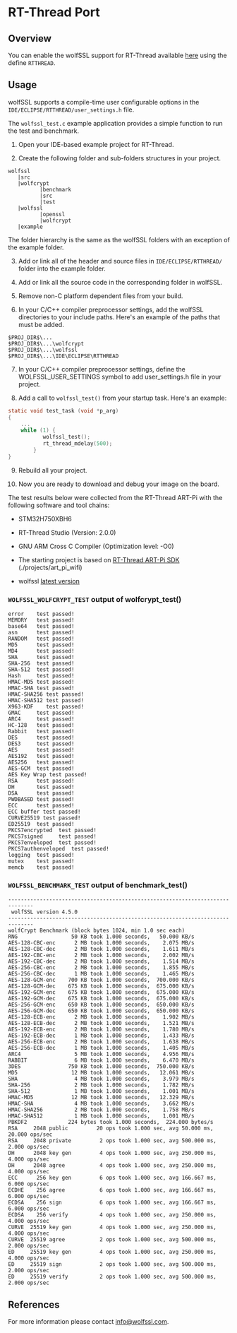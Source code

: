 # RT-Thread Port
## Overview
You can enable the wolfSSL support for RT-Thread available [here](https://www.rt-thread.io) using the define `RTTHREAD`.

## Usage

wolfSSL supports a compile-time user configurable options in the `IDE/ECLIPSE/RTTHREAD/user_settings.h` file.

The `wolfssl_test.c` example application provides a simple function to run the test and benchmark.

1. Open your IDE-based example project for RT-Thread.

2. Create the following folder and sub-folders structures in your project.
```
wolfssl
   |src
   |wolfcrypt
          |benchmark
          |src
          |test
   |wolfssl
          |openssl
          |wolfcrypt
   |example
```
The folder hierarchy is the same as the wolfSSL folders with an exception of the example folder.

3. Add or link all of the header and source files in `IDE/ECLIPSE/RTTHREAD/` folder into the example folder.

4. Add or link all the source code in the corresponding folder in wolfSSL.

5. Remove non-C platform dependent files from your build.

6. In your C/C++ compiler preprocessor settings, add the wolfSSL directories to your include paths.
Here's an example of the paths that must be added.

```
$PROJ_DIR$\...
$PROJ_DIR$\...\wolfcrypt
$PROJ_DIR$\...\wolfssl
$PROJ_DIR$\...\IDE\ECLIPSE\RTTHREAD
```

7. In your C/C++ compiler preprocessor settings, define the WOLFSSL_USER_SETTINGS symbol to add user_settings.h file in your project.

8. Add a call to `wolfssl_test()` from your startup task. Here's an example:

```c
static void test_task (void *p_arg)
{
    ...
    while (1) {
           wolfssl_test();
           rt_thread_mdelay(500);
        }
}
```
9. Rebuild all your project.

10. Now you are ready to download and debug your image on the board.


The test results below were collected from the RT-Thread ART-Pi with the following software and tool chains:

- STM32H750XBH6

- RT-Thread Studio (Version: 2.0.0)

- GNU ARM Cross C Compiler (Optimization level: -O0)

- The starting project is based on [RT-Thread ART-Pi SDK](https://github.com/RT-Thread-Studio/sdk-bsp-stm32h750-realthread-artpi) (./projects/art_pi_wifi)

- wolfssl [latest version](https://github.com/wolfSSL/wolfssl)


### `WOLFSSL_WOLFCRYPT_TEST` output of wolfcrypt_test()
```
error    test passed!
MEMORY   test passed!
base64   test passed!
asn      test passed!
RANDOM   test passed!
MD5      test passed!
MD4      test passed!
SHA      test passed!
SHA-256  test passed!
SHA-512  test passed!
Hash     test passed!
HMAC-MD5 test passed!
HMAC-SHA test passed!
HMAC-SHA256 test passed!
HMAC-SHA512 test passed!
X963-KDF    test passed!
GMAC     test passed!
ARC4     test passed!
HC-128   test passed!
Rabbit   test passed!
DES      test passed!
DES3     test passed!
AES      test passed!
AES192   test passed!
AES256   test passed!
AES-GCM  test passed!
AES Key Wrap test passed!
RSA      test passed!
DH       test passed!
DSA      test passed!
PWDBASED test passed!
ECC      test passed!
ECC buffer test passed!
CURVE25519 test passed!
ED25519  test passed!
PKCS7encrypted  test passed!
PKCS7signed     test passed!
PKCS7enveloped  test passed!
PKCS7authenveloped  test passed!
logging  test passed!
mutex    test passed!
memcb    test passed!
```
### `WOLFSSL_BENCHMARK_TEST` output of benchmark_test()
```
------------------------------------------------------------------------------
 wolfSSL version 4.5.0
------------------------------------------------------------------------------
wolfCrypt Benchmark (block bytes 1024, min 1.0 sec each)
RNG                 50 KB took 1.000 seconds,   50.000 KB/s
AES-128-CBC-enc      2 MB took 1.000 seconds,    2.075 MB/s
AES-128-CBC-dec      2 MB took 1.000 seconds,    1.611 MB/s
AES-192-CBC-enc      2 MB took 1.000 seconds,    2.002 MB/s
AES-192-CBC-dec      2 MB took 1.000 seconds,    1.514 MB/s
AES-256-CBC-enc      2 MB took 1.000 seconds,    1.855 MB/s
AES-256-CBC-dec      1 MB took 1.000 seconds,    1.465 MB/s
AES-128-GCM-enc    700 KB took 1.000 seconds,  700.000 KB/s
AES-128-GCM-dec    675 KB took 1.000 seconds,  675.000 KB/s
AES-192-GCM-enc    675 KB took 1.000 seconds,  675.000 KB/s
AES-192-GCM-dec    675 KB took 1.000 seconds,  675.000 KB/s
AES-256-GCM-enc    650 KB took 1.000 seconds,  650.000 KB/s
AES-256-GCM-dec    650 KB took 1.000 seconds,  650.000 KB/s
AES-128-ECB-enc      2 MB took 1.000 seconds,    1.902 MB/s
AES-128-ECB-dec      2 MB took 1.000 seconds,    1.521 MB/s
AES-192-ECB-enc      2 MB took 1.000 seconds,    1.780 MB/s
AES-192-ECB-dec      1 MB took 1.000 seconds,    1.433 MB/s
AES-256-ECB-enc      2 MB took 1.000 seconds,    1.638 MB/s
AES-256-ECB-dec      1 MB took 1.000 seconds,    1.405 MB/s
ARC4                 5 MB took 1.000 seconds,    4.956 MB/s
RABBIT               6 MB took 1.000 seconds,    6.470 MB/s
3DES               750 KB took 1.000 seconds,  750.000 KB/s
MD5                 12 MB took 1.000 seconds,   12.061 MB/s
SHA                  4 MB took 1.000 seconds,    3.979 MB/s
SHA-256              2 MB took 1.000 seconds,    1.782 MB/s
SHA-512              1 MB took 1.000 seconds,    1.001 MB/s
HMAC-MD5            12 MB took 1.000 seconds,   12.329 MB/s
HMAC-SHA             4 MB took 1.000 seconds,    3.662 MB/s
HMAC-SHA256          2 MB took 1.000 seconds,    1.758 MB/s
HMAC-SHA512          1 MB took 1.000 seconds,    1.001 MB/s
PBKDF2             224 bytes took 1.000 seconds,  224.000 bytes/s
RSA     2048 public         20 ops took 1.000 sec, avg 50.000 ms, 20.000 ops/sec
RSA     2048 private         2 ops took 1.000 sec, avg 500.000 ms, 2.000 ops/sec
DH      2048 key gen         4 ops took 1.000 sec, avg 250.000 ms, 4.000 ops/sec
DH      2048 agree           4 ops took 1.000 sec, avg 250.000 ms, 4.000 ops/sec
ECC      256 key gen         6 ops took 1.000 sec, avg 166.667 ms, 6.000 ops/sec
ECDHE    256 agree           6 ops took 1.000 sec, avg 166.667 ms, 6.000 ops/sec
ECDSA    256 sign            6 ops took 1.000 sec, avg 166.667 ms, 6.000 ops/sec
ECDSA    256 verify          4 ops took 1.000 sec, avg 250.000 ms, 4.000 ops/sec
CURVE  25519 key gen         4 ops took 1.000 sec, avg 250.000 ms, 4.000 ops/sec
CURVE  25519 agree           2 ops took 1.000 sec, avg 500.000 ms, 2.000 ops/sec
ED     25519 key gen         4 ops took 1.000 sec, avg 250.000 ms, 4.000 ops/sec
ED     25519 sign            2 ops took 1.000 sec, avg 500.000 ms, 2.000 ops/sec
ED     25519 verify          2 ops took 1.000 sec, avg 500.000 ms, 2.000 ops/sec
```

## References

For more information please contact info@wolfssl.com.